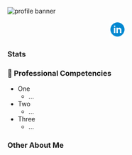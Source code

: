 <!--
**BrookeHeck/BrookeHeck** is a ✨ _special_ ✨ repository because its `README.md` (this file) appears on your GitHub profile.

Here are some ideas to get you started:

- 🔭 I’m currently working on ...
- 🌱 I’m currently learning ...
- 👯 I’m looking to collaborate on ...
- 🤔 I’m looking for help with ...
- 💬 Ask me about ...
- 📫 How to reach me: ...
- 😄 Pronouns: ...
- ⚡ Fun fact: ...
-->

![profile banner](./img/gitProfileBanner.png)

<p align="center">
  <a href="https://www.linkedin.com/in/brookeheck/" target="_blank" rel="noopener noreferrer"><img height="38" src="./img/icons8-linkedin-circled.gif"></a>&nbsp;&nbsp;

</p>

### Stats

### 🌠 Professional Competencies
- One
  - ...
- Two
  - ...
- Three
  - ...

### Other About Me
